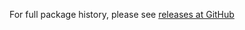 For full package history, please see [releases at GitHub](https://github.com/veliovgroup/Meteor-logger/releases)
